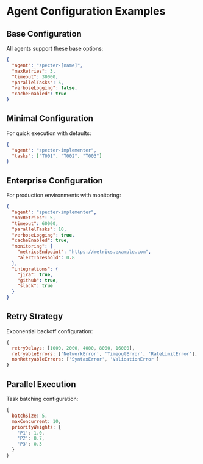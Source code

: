 # Agent Configuration Examples

## Base Configuration

All agents support these base options:

```json
{
  "agent": "specter-[name]",
  "maxRetries": 3,
  "timeout": 30000,
  "parallelTasks": 5,
  "verboseLogging": false,
  "cacheEnabled": true
}
```

## Minimal Configuration

For quick execution with defaults:

```json
{
  "agent": "specter-implementer",
  "tasks": ["T001", "T002", "T003"]
}
```

## Enterprise Configuration

For production environments with monitoring:

```json
{
  "agent": "specter-implementer",
  "maxRetries": 5,
  "timeout": 60000,
  "parallelTasks": 10,
  "verboseLogging": true,
  "cacheEnabled": true,
  "monitoring": {
    "metricsEndpoint": "https://metrics.example.com",
    "alertThreshold": 0.8
  },
  "integrations": {
    "jira": true,
    "github": true,
    "slack": true
  }
}
```

## Retry Strategy

Exponential backoff configuration:

```javascript
{
  retryDelays: [1000, 2000, 4000, 8000, 16000],
  retryableErrors: ['NetworkError', 'TimeoutError', 'RateLimitError'],
  nonRetryableErrors: ['SyntaxError', 'ValidationError']
}
```

## Parallel Execution

Task batching configuration:

```javascript
{
  batchSize: 5,
  maxConcurrent: 10,
  priorityWeights: {
    'P1': 1.0,
    'P2': 0.7,
    'P3': 0.3
  }
}
```